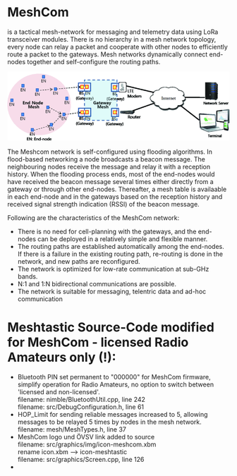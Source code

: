 # MeshCom 
is a tactical mesh-network for messaging and telemetry data using LoRa transceiver modules. There is no hierarchy in a mesh network topology, every node can relay a packet and cooperate with other nodes to efficiently route a packet to the gateways. Mesh networks dynamically connect end-nodes together and self-configure the routing paths.

<p align="center"><img src="images/meshcom_1.gif" alt="Meshcom Network"></p>

The Meshcom network is self-configured using flooding algorithms. In flood-based networking a node broadcasts a beacon message. The neighbouring nodes receive the message and relay it with a reception history. When the flooding process ends, most of the end-nodes would have received the beacon message several times either directly from a gateway or through other end-nodes. Thereafter, a mesh table is availaable in each end-node and in the gateways based on the reception history and received signal strength indication (RSSI) of the beacon message.

Following are the characteristics of the MeshCom network:
<ul>
<li>There is no need for cell-planning with the gateways, and the end-nodes can be deployed in a relatively simple and flexible manner.</li>

<li>The routing paths are established automatically among the end-nodes. If there is a failure in the existing routing path, re-routing is done in the network, and new paths are reconfigured.</li>

  <li>The network is optimized for low-rate communication at sub-GHz bands.</li>

  <li>N:1 and 1:N bidirectional communications are possible.</li>

  <li>The network is suitable for messaging, telentric data and ad-hoc communication</li>
</ul>

# Meshtastic Source-Code modified for MeshCom - licensed Radio Amateurs only (!):
* Bluetooth PIN set permanent to "000000" for MeshCom firmware, simplify operation for Radio Amateurs, no option to switch between 'licensed and non-licensed'.\
filename: nimble/BluetoothUtil.cpp, line 242\
    filename: src/DebugConfiguration.h, line 61
* HOP_Limit for sending reliable messages increased to 5, allowing messages to be relayed 5 times by nodes in the mesh network.\
filename: mesh/MeshTypes.h, line 37
* MeshCom logo und ÖVSV link added to source\
filename: src/graphics/img/icon-meshcom.xbm\
rename icon.xbm --> icon-meshtastic\
filename: src/graphics/Screen.cpp, line 126
* 



